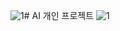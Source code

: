 ![1](https://github.com/user-attachments/assets/88faf8cf-378a-45c1-ab9a-11db8e83fb2f)# AI 개인 프로젝트
![1](https://github.com/user-attachments/assets/31fe15fb-1855-4c9f-a584-e5ee53b0c69f)
